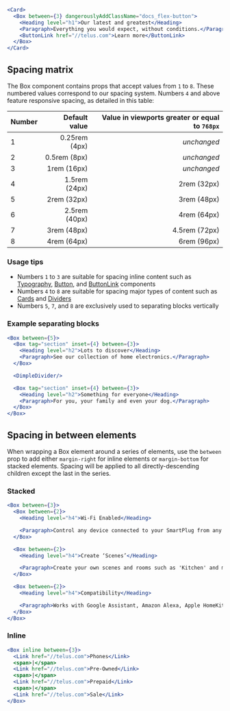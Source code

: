```jsx
<Card>
  <Box between={3} dangerouslyAddClassName="docs_flex-button">
    <Heading level="h1">Our latest and greatest</Heading>
    <Paragraph>Everything you would expect, without conditions.</Paragraph>
    <ButtonLink href="//telus.com">Learn more</ButtonLink>
  </Box>
</Card>
```

## Spacing matrix

The Box component contains props that accept values from `1` to `8`. These numbered values correspond to our spacing system. Numbers `4` and above feature responsive spacing, as detailed in this table:

| Number | Default value | Value in viewports greater or equal to `768px` | 
| ------ | ------------: | -------------------------------------------: |
| 1 | 0.25rem (4px) | _unchanged_ |
| 2 | 0.5rem (8px) | _unchanged_ |
| 3 | 1rem (16px) | _unchanged_ |
| 4 | 1.5rem (24px) | 2rem (32px) |
| 5 | 2rem (32px) | 3rem (48px) |
| 6 | 2.5rem (40px) | 4rem (64px) |
| 7 | 3rem (48px) | 4.5rem (72px) |
| 8 | 4rem (64px) | 6rem (96px) |

### Usage tips

- Numbers `1` to `3` are suitable for spacing inline content such as [Typography](#typography), [Button](#button), and [ButtonLink](#buttonlink) components
- Numbers `4` to `8` are suitable for spacing major types of content such as [Cards](#card) and [Dividers](#dividers)
- Numbers `5`, `7`, and `8` are exclusively used to separating blocks vertically

### Example separating blocks

```jsx
<Box between={5}>
  <Box tag="section" inset={4} between={3}>
    <Heading level="h2">Lots to discover</Heading>
    <Paragraph>See our collection of home electronics.</Paragraph>
  </Box>

  <DimpleDivider/>

  <Box tag="section" inset={4} between={3}>
    <Heading level="h2">Something for everyone</Heading>
    <Paragraph>For you, your family and even your dog.</Paragraph>
  </Box>
</Box>
```

## Spacing in between elements

When wrapping a Box element around a series of elements, use the `between` prop to add either `margin-right` for inline elements or `margin-bottom` for stacked elements. Spacing will be applied to all directly-descending children except the last in the series.

### Stacked

```jsx 
<Box between={3}>
  <Box between={2}>
    <Heading level="h4">Wi-Fi Enabled</Heading>

    <Paragraph>Control any device connected to your SmartPlug from any location with internet access.</Paragraph>
  </Box>

  <Box between={2}>
    <Heading level="h4">Create ‘Scenes’</Heading>

    <Paragraph>Create your own scenes and rooms such as 'Kitchen' and manage all SmartPlugs in that scene.</Paragraph>
  </Box>

  <Box between={2}>
    <Heading level="h4">Compatibility</Heading>

    <Paragraph>Works with Google Assistant, Amazon Alexa, Apple HomeKit, and Nest.</Paragraph>
  </Box>
</Box>
```

### Inline

```jsx
<Box inline between={3}>
  <Link href="//telus.com">Phones</Link>
  <span>|</span>
  <Link href="//telus.com">Pre-Owned</Link>
  <span>|</span>
  <Link href="//telus.com">Prepaid</Link>
  <span>|</span>
  <Link href="//telus.com">Sale</Link>
</Box>
```

